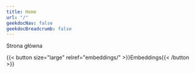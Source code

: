 ```yaml
---
title: Home
url: "/"
geekdocNav: false
geekdocBreadcrumb: false
---
```


Strona główna

{{< button size="large" relref="embeddings/" >}}Embeddings{{< /button >}}